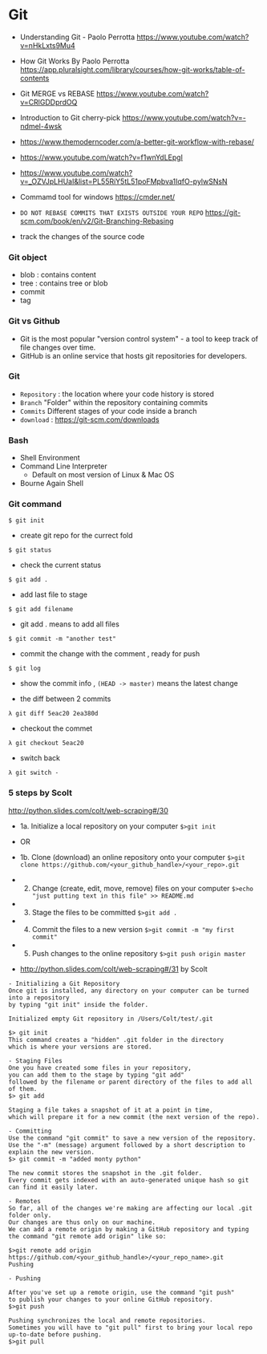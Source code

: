 # Git
- Understanding Git - Paolo Perrotta https://www.youtube.com/watch?v=nHkLxts9Mu4
- How Git Works By Paolo Perrotta https://app.pluralsight.com/library/courses/how-git-works/table-of-contents
- Git MERGE vs REBASE https://www.youtube.com/watch?v=CRlGDDprdOQ
- Introduction to Git cherry-pick https://www.youtube.com/watch?v=-ndmel-4wsk
- https://www.themoderncoder.com/a-better-git-workflow-with-rebase/ 
- https://www.youtube.com/watch?v=f1wnYdLEpgI
- https://www.youtube.com/watch?v=_OZVJpLHUaI&list=PL55RiY5tL51poFMpbva1IqfO-pylwSNsN
- Commamd tool for windows https://cmder.net/

- ```DO NOT REBASE COMMITS THAT EXISTS OUTSIDE YOUR REPO``` https://git-scm.com/book/en/v2/Git-Branching-Rebasing 
- track the changes of the source code
### Git object
- blob : contains content
- tree : contains tree or blob
- commit
- tag

### Git vs Github
- Git is the most popular "version control system" - a tool to keep track of file changes over time. 
- GitHub is an online service that hosts git repositories for developers.
### Git
- ```Repository``` :  the location where your code history is stored
- ```Branch``` "Folder" within the repository containing commits
- ```Commits``` Different stages of your code inside a branch
- ```download``` : https://git-scm.com/downloads
### Bash
- Shell Environment
- Command Line Interpreter
  - Default on most version of Linux & Mac OS
- Bourne Again Shell

### Git command
```
$ git init
```
- create git repo for the currect fold
```
$ git status
```
- check the current status
```
$ git add .
```
- add last file to stage
```
$ git add filename
```
- git add . means to add all files
 
```
$ git commit -m "another test"
```
- commit the change with the comment , ready for push
```
$ git log
```
- show the commit info , ```(HEAD -> master)``` means the latest change

- the diff between 2 commits
```
λ git diff 5eac20 2ea380d
```
- checkout the commet
```
λ git checkout 5eac20
```
- switch back
```
λ git switch -
```


### 5 steps by Scolt
http://python.slides.com/colt/web-scraping#/30

- 1a. Initialize a local repository on your computer
```$>git init```
- OR
- 1b. Clone (download) an online repository onto your computer
```$>git clone https://github.com/<your_github_handle>/<your_repo>.git```

- 2. Change (create, edit, move, remove) files on your computer
```$>echo "just putting text in this file" >> README.md```

- 3. Stage the files to be committed
```$>git add .```

- 4. Commit the files to a new version
```$>git commit -m "my first commit"```

- 5. Push changes to the online repository
```$>git push origin master```

- http://python.slides.com/colt/web-scraping#/31  by Scolt
```
- Initializing a Git Repository
Once git is installed, any directory on your computer can be turned into a repository 
by typing "git init" inside the folder.

Initialized empty Git repository in /Users/Colt/test/.git

$> git init 
This command creates a "hidden" .git folder in the directory 
which is where your versions are stored.
```
```
- Staging Files
One you have created some files in your repository, 
you can add them to the stage by typing "git add" 
followed by the filename or parent directory of the files to add all of them.
$> git add

Staging a file takes a snapshot of it at a point in time, 
which will prepare it for a new commit (the next version of the repo).
```

```
- Committing
Use the command "git commit" to save a new version of the repository. Use the "-m" (message) argument followed by a short description to explain the new version.
$> git commit -m "added monty python"

The new commit stores the snapshot in the .git folder. 
Every commit gets indexed with an auto-generated unique hash so git can find it easily later.
```

```
- Remotes
So far, all of the changes we're making are affecting our local .git folder only. 
Our changes are thus only on our machine.
We can add a remote origin by making a GitHub repository and typing the command "git remote add origin" like so:

$>git remote add origin https://github.com/<your_github_handle>/<your_repo_name>.git
Pushing
```

```
- Pushing

After you've set up a remote origin, use the command "git push" 
to publish your changes to your online GitHub repository.
$>git push

Pushing synchronizes the local and remote repositories. 
Sometimes you will have to "git pull" first to bring your local repo up-to-date before pushing.
$>git pull
```







 
 
